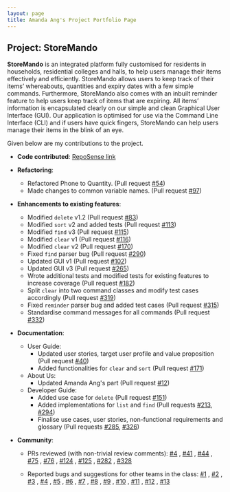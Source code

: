 ```yaml
---
layout: page
title: Amanda Ang's Project Portfolio Page
---
```


## Project: StoreMando

**StoreMando** is an integrated platform fully customised for residents in households, residential colleges and halls, 
to help users manage their items effectively and efficiently. StoreMando allows users to keep track of their items’ 
whereabouts, quantities and expiry dates with a few simple commands. Furthermore, StoreMando also comes with an inbuilt 
reminder feature to help users keep track of items that are expiring. All items’ information is encapsulated clearly on 
our simple and clean Graphical User Interface (GUI). Our application is optimised for use via the Command Line Interface 
(CLI) and if users have quick fingers, StoreMando can help users manage their items in the blink of an eye.

Given below are my contributions to the project.

* **Code
  contributed**: [RepoSense link](https://nus-cs2103-ay2021s2.github.io/tp-dashboard/?search=&sort=groupTitle&sortWithin=title&timeframe=commit&mergegroup=&groupSelect=groupByRepos&breakdown=true&checkedFileTypes=docs~functional-code~test-code~other&since=&tabOpen=true&tabType=authorship&tabAuthor=github-amanda&tabRepo=AY2021S2-CS2103T-W10-2%2Ftp%5Bmaster%5D&authorshipIsMergeGroup=false&authorshipFileTypes=docs~functional-code~test-code&authorshipIsBinaryFileTypeChecked=false)
  
* **Refactoring**:
    * Refactored Phone to Quantity. (Pull request [\#54](https://github.com/AY2021S2-CS2103T-W10-2/tp/pull/54))
    * Made changes to common variable names. (Pull request [\#97](https://github.com/AY2021S2-CS2103T-W10-2/tp/pull/97))

* **Enhancements to existing features**:
    * Modified `delete` v1.2 (Pull request [\#83](https://github.com/AY2021S2-CS2103T-W10-2/tp/pull/83))
    * Modified `sort` v2 and added tests (Pull request [\#113](https://github.com/AY2021S2-CS2103T-W10-2/tp/pull/113))
    * Modified `find` v3 (Pull request [\#115](https://github.com/AY2021S2-CS2103T-W10-2/tp/pull/115))
    * Modified `clear` v1 (Pull request [\#116](https://github.com/AY2021S2-CS2103T-W10-2/tp/pull/116))
    * Modified `clear` v2 (Pull request [\#170](https://github.com/AY2021S2-CS2103T-W10-2/tp/pull/170))
    * Fixed `find` parser bug (Pull request [\#290](https://github.com/AY2021S2-CS2103T-W10-2/tp/pull/290))
    * Updated GUI v1 (Pull request [\#102](https://github.com/AY2021S2-CS2103T-W10-2/tp/pull/102))
    * Updated GUI v3 (Pull request [\#265](https://github.com/AY2021S2-CS2103T-W10-2/tp/pull/265))
    * Wrote additional tests and modified tests for existing features to increase coverage (Pull request [\#182](https://github.com/AY2021S2-CS2103T-W10-2/tp/pull/182))
    * Split `clear` into two command classes and modify test cases accordingly (Pull request [\#319](https://github.com/AY2021S2-CS2103T-W10-2/tp/pull/265))
    * Fixed `reminder` parser bug and added test cases (Pull request [\#315](https://github.com/AY2021S2-CS2103T-W10-2/tp/pull/265))
    * Standardise command messages for all commands (Pull request [\#332](https://github.com/AY2021S2-CS2103T-W10-2/tp/pull/332))    

* **Documentation**:
    * User Guide:
        * Updated user stories, target user profile and value proposition (Pull request [\#40](https://github.com/AY2021S2-CS2103T-W10-2/tp/pull/40))
        * Added functionalities for `clear` and `sort` (Pull request [\#171](https://github.com/AY2021S2-CS2103T-W10-2/tp/pull/171))
    * About Us:
        * Updated Amanda Ang's part (Pull request [\#12](https://github.com/AY2021S2-CS2103T-W10-2/tp/pull/12))
    * Developer Guide:
        * Added use case for `delete` (Pull request [\#151](https://github.com/AY2021S2-CS2103T-W10-2/tp/pull/151))
        * Added implementations for `list` and `find` (Pull requests [\#213](https://github.com/AY2021S2-CS2103T-W10-2/tp/pull/213), [\#294](https://github.com/AY2021S2-CS2103T-W10-2/tp/pull/294))
        * Finalise use cases, user stories, non-functional requirements and glossary (Pull requests [\#285](https://github.com/AY2021S2-CS2103T-W10-2/tp/pull/285), [\#326](https://github.com/AY2021S2-CS2103T-W10-2/tp/pull/326))
        
* **Community**:
    * PRs reviewed (with non-trivial review comments): [\#4](https://github.com/AY2021S2-CS2103T-W10-2/tp/pull/4)
      , [\#41](https://github.com/AY2021S2-CS2103T-W10-2/tp/pull/41)
      , [\#44](https://github.com/AY2021S2-CS2103T-W10-2/tp/pull/44)
      , [\#75](https://github.com/AY2021S2-CS2103T-W10-2/tp/pull/75)
      , [\#76](https://github.com/AY2021S2-CS2103T-W10-2/tp/pull/76)
      , [\#124](https://github.com/AY2021S2-CS2103T-W10-2/tp/pull/124)
      , [\#125](https://github.com/AY2021S2-CS2103T-W10-2/tp/pull/125)
      , [\#282](https://github.com/AY2021S2-CS2103T-W10-2/tp/pull/282)
      , [\#328](https://github.com/AY2021S2-CS2103T-W10-2/tp/pull/328)

    * Reported bugs and suggestions for other teams in the class: [\#1](https://github.com/github-amanda/ped/issues/1)
      , [\#2](https://github.com/github-amanda/ped/issues/2)
      , [\#3](https://github.com/github-amanda/ped/issues/3)
      , [\#4](https://github.com/github-amanda/ped/issues/4)
      , [\#5](https://github.com/github-amanda/ped/issues/5)
      , [\#6](https://github.com/github-amanda/ped/issues/6)
      , [\#7](https://github.com/github-amanda/ped/issues/7)
      , [\#8](https://github.com/github-amanda/ped/issues/8)
      , [\#9](https://github.com/github-amanda/ped/issues/9)
      , [\#10](https://github.com/github-amanda/ped/issues/10)
      , [\#11](https://github.com/github-amanda/ped/issues/11)
      , [\#12](https://github.com/github-amanda/ped/issues/12)
      , [\#13](https://github.com/github-amanda/ped/issues/13)
      
